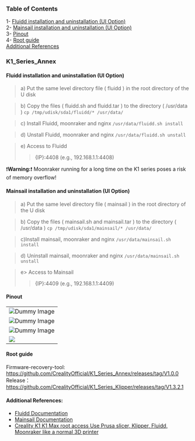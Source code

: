 ### Table of Contents
1- [Fluidd installation and uninstallation (UI Option)](#fluidd-installation-and-uninstallation-ui-option)  
2- [Mainsail installation and uninstallation (UI Option)](#mainsail-installation-and-uninstallation-ui-option)  
3- [Pinout](#pinout)  
4- [Root guide](#root-guide)  
[Additional References](#additional-references)  

### K1_Series_Annex

#### Fluidd installation and uninstallation (UI Option)
  
  >a) Put the same level directory file ( fluidd ) in the root directory of the U disk
  
  >b) Copy the files ( fluidd.sh and fluidd.tar ) to the directory ( /usr/data ) `cp /tmp/udisk/sda1/fluidd/* /usr/data/`

  >c) Install Fluidd, moonraker and nginx `/usr/data/fluidd.sh install`
  
  >d) Unstall Fluidd, moonraker and nginx `/usr/data/fluidd.sh unstall`
  
  >e) Access to Fluidd
  >> {IP}:4408 (e.g., 192.168.1.1:4408)
  
  ❗__Warning:__❗ Moonraker running for a long time on the K1 series poses a risk of memory overflow!

#### Mainsail installation and uninstallation (UI Option)
   >a) Put the same level directory file ( mainsail ) in the root directory of the U disk  

   >b) Copy the files ( mainsail.sh and mainsail.tar ) to the directory ( /usr/data )  `cp /tmp/udisk/sda1/mainsail/* /usr/data/`

   >c)Install mainsail, moonraker and nginx `/usr/data/mainsail.sh install`

   >d) Uninstall mainsail, moonraker and nginx `/usr/data/mainsail.sh unstall`

   >e> Access to Mainsail  
   >> {IP}:4409 (e.g., 192.168.1.1:4409)

#### Pinout

 <table>
    <tr>
        <td><img src="./pin out/Nozzle-board-A-en.JPEG" alt="Dummy Image"></td>
    </tr>
    <tr>
        <td><img src="./pin out/Nozzle-board-B-en.JPEG" alt="Dummy Image"></td>
    </tr>
    <tr>
        <td><img src="./pin out/motherboard-en.PNG" alt="Dummy Image"></td>
    </tr>
    <tr>
        <td><img src="./pin out/motherboard-pinout.JPEG"></td>
    </tr>
</table>
  

#### Root guide

Firmware-recovery-tool: https://github.com/CrealityOfficial/K1_Series_Annex/releases/tag/V1.0.0  
Release： https://github.com/CrealityOfficial/K1_Series_Klipper/releases/tag/V1.3.2.1  

#### Additional References:
- [Fluidd Documentation](https://docs.fluidd.xyz/)
- [Mainsail Documentation](https://docs.mainsail.xyz/)
- [Creality K1 K1 Max root access Use Prusa slicer, Klipper, Fluidd, Moonraker like a normal 3D printer](https://www.youtube.com/watch?v=l2JCWSBQczg)
